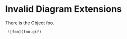 # Invalid Diagram Extensions

There is the Object foo.

     ![foo](foo.gif)
<!-- ^^^^^^^^^^^^^^^
error: unsupported diagram file name extension 'foo.gif' [diagram.filename.extension.unsupported]
     ^^^^^^^^^^^^^^^
note: extension must be one of [.png, .svg, .yaml] [diagram.filename.extension.hint]
-->
